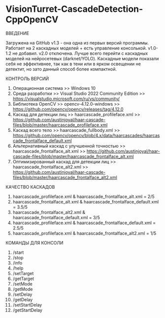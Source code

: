 # VisionTurret-CascadeDetection-CppOpenCV

ВВЕДЕНИЕ

Загружена на GitHub v1.3 - она одна из первых версий программы. Работает на 2 каскадных моделей + есть управление консолькой.
v1.0-1.2 не добавил.
v2.0 отключена.
Лучше всего перейти с каскадных моделей на нейросетевых (darknet/YOLO). 
Каскадные модели показали себя не эффективнее, так как в тени или в ярком освещении не детектит, но зато данный способ более компактной. 

КОНТРОЛЬ ВЕРСИЙ
1. Операционная система >> Windows 10
2. Среда разработки >> Visual Studio 2022 Community Edition >> https://visualstudio.microsoft.com/ru/vs/community/
3. Библиотека OpenCV >> opencv-4.12.0-windows >> https://github.com/opencv/opencv/releases/tag/4.12.0
4. Каскад для детекции лиц >> haarcascade_profileface.xml >> https://github.com/austinjoyal/haar-cascade-files/blob/master/haarcascade_profileface.xml
5. Каскад всего тело >> haarcascade_fullbody.xml >> https://github.com/opencv/opencv/blob/4.x/data/haarcascades/haarcascade_frontalface_default.xml
6. Альтернативный каскад с улучшенной точностью >> haarcascade_frontalface_alt.xml >> https://github.com/austinjoyal/haar-cascade-files/blob/master/haarcascade_frontalface_alt.xml
7. Оптимизированный каскад для детекции лиц >> haarcascade_frontalface_alt2.xml >> https://github.com/austinjoyal/haar-cascade-files/blob/master/haarcascade_frontalface_alt2.xml

КАЧЕСТВО КАСКАДОВ
1. haarcascade_profileface.xml & haarcascade_frontalface_alt.xml = 2/5
2. haarcascade_frontalface_alt.xml & haarcascade_frontalface_default.xml = 3.5/5
3. haarcascade_frontalface_alt2.xml & haarcascade_frontalface_default.xml = 3/5
4. haarcascade_profileface.xml & haarcascade_frontalface_default.xml = 2.5/5
5. haarcascade_profileface.xml & haarcascade_frontalface_alt2.xml = 1/5

КОМАНДЫ ДЛЯ КОНСОЛИ
1.	/start 
2.	/stop
3.	/info
4.	/help
5.	/setTarget
6.	/getTarget
7.	/setMode
8.	/getMode
9.	/setDelay
10.	/getDelay
11.	/setStartDelay
12.	/getStartDelay
